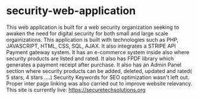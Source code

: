 # security-web-application

This web application is built for a web security organization seeking to awaken the need for digital security for both small and large scale orgainizations. 
This application is built with technologies such as PHP, JAVASCRIPT, HTML, CSS, SQL, AJAX. 
It also integrates a STRIPE API Payment gateway system.
It has an e-commerce system inside also where security products are listed and rated.
It also has FPDF library which generates a payment receipt after purchase.
It also has an Admin Panel section where security products can be added, deleted, updated and rated( 5 stars, 4 stars ....) 
Security Keywords for SEO optimization wasn't left out.
Proper inter page linking was also carried out to improve website relevancy.
This site is currently live: https://securetechsolutions.org
